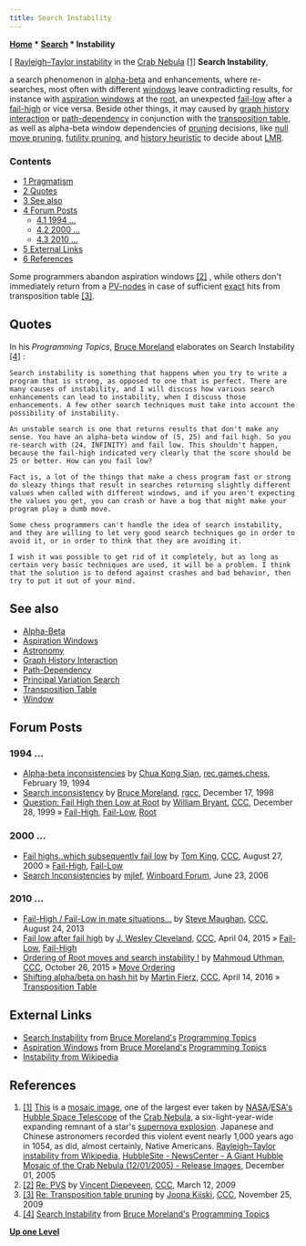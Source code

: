 ```yaml
---
title: Search Instability
---
```

**[Home](Home "Home") \* [Search](Search "Search") \* Instability**



[ [Rayleigh–Taylor instability](https://en.wikipedia.org/wiki/Rayleigh%E2%80%93Taylor_instability) in the [Crab Nebula](https://en.wikipedia.org/wiki/Crab_Nebula) <a id="cite-note-1" href="#cite-ref-1">[1]</a>
**Search Instability**,  

a search phenomenon in [alpha-beta](Alpha-Beta "Alpha-Beta") and enhancements, where re-searches, most often with different [windows](Window "Window") leave contradicting results, for instance with [aspiration windows](Aspiration_Windows "Aspiration Windows") at the [root](Root "Root"), an unexpected [fail-low](Fail-Low "Fail-Low") after a [fail-high](Fail-High "Fail-High") or vice versa. Beside other things, it may caused by [graph history interaction](Graph_History_Interaction "Graph History Interaction") or [path-dependency](Path-Dependency "Path-Dependency") in conjunction with the [transposition table](Transposition_Table "Transposition Table"), as well as alpha-beta window dependencies of [pruning](Pruning "Pruning") decisions, like [null move pruning](Null_Move_Pruning "Null Move Pruning"), [futility pruning](Futility_Pruning "Futility Pruning"), and [history heuristic](History_Heuristic "History Heuristic") to decide about [LMR](Late_Move_Reductions "Late Move Reductions"). 



### Contents


* [1 Pragmatism](#pragmatism)
* [2 Quotes](#quotes)
* [3 See also](#see-also)
* [4 Forum Posts](#forum-posts)
	+ [4.1 1994 ...](#1994-...)
	+ [4.2 2000 ...](#2000-...)
	+ [4.3 2010 ...](#2010-...)
* [5 External Links](#external-links)
* [6 References](#references)






Some programmers abandon aspiration windows <a id="cite-note-2" href="#cite-ref-2">[2]</a> , while others don't immediately return from a [PV-nodes](Node_Types#PV "Node Types") in case of sufficient [exact](Exact_Score "Exact Score") hits from transposition table <a id="cite-note-3" href="#cite-ref-3">[3]</a>. 



## Quotes


In his *Programming Topics*, [Bruce Moreland](Bruce_Moreland "Bruce Moreland") elaborates on Search Instability <a id="cite-note-4" href="#cite-ref-4">[4]</a> :




```
Search instability is something that happens when you try to write a program that is strong, as opposed to one that is perfect. There are many causes of instability, and I will discuss how various search enhancements can lead to instability, when I discuss those enhancements. A few other search techniques must take into account the possibility of instability.

```


```
An unstable search is one that returns results that don't make any sense. You have an alpha-beta window of (5, 25) and fail high. So you re-search with (24, INFINITY) and fail low. This shouldn't happen, because the fail-high indicated very clearly that the score should be 25 or better. How can you fail low?

```


```
Fact is, a lot of the things that make a chess program fast or strong do sleazy things that result in searches returning slightly different values when called with different windows, and if you aren't expecting the values you get, you can crash or have a bug that might make your program play a dumb move.

```


```
Some chess programmers can't handle the idea of search instability, and they are willing to let very good search techniques go in order to avoid it, or in order to think that they are avoiding it.

```


```
I wish it was possible to get rid of it completely, but as long as certain very basic techniques are used, it will be a problem. I think that the solution is to defend against crashes and bad behavior, then try to put it out of your mind. 

```

## See also


* [Alpha-Beta](Alpha-Beta "Alpha-Beta")
* [Aspiration Windows](Aspiration_Windows "Aspiration Windows")
* [Astronomy](Category:Astronomy "Category:Astronomy")
* [Graph History Interaction](Graph_History_Interaction "Graph History Interaction")
* [Path-Dependency](Path-Dependency "Path-Dependency")
* [Principal Variation Search](Principal_Variation_Search "Principal Variation Search")
* [Transposition Table](Transposition_Table "Transposition Table")
* [Window](Window "Window")


## Forum Posts


### 1994 ...


* [Alpha-beta inconsistencies](http://groups.google.com/group/rec.games.chess/browse_frm/thread/b5f847cde3d26fd6) by [Chua Kong Sian](Chua_Kong_Sian "Chua Kong Sian"), [rec.games.chess](Computer_Chess_Forums "Computer Chess Forums"), February 19, 1994
* [Search inconsistency](http://groups.google.com/group/rec.games.chess.computer/browse_frm/thread/2f916d80413c656f) by [Bruce Moreland](Bruce_Moreland "Bruce Moreland"), [rgcc](Computer_Chess_Forums "Computer Chess Forums"), December 17, 1998
* [Question: Fail High then Low at Root](https://www.stmintz.com/ccc/index.php?id=84651) by [William Bryant](William_Bryant "William Bryant"), [CCC](CCC "CCC"), December 28, 1999 » [Fail-High](Fail-High "Fail-High"), [Fail-Low](Fail-Low "Fail-Low"), [Root](Root "Root")


### 2000 ...


* [Fail highs..which subsequently fail low](https://www.stmintz.com/ccc/index.php?id=126878) by [Tom King](Tom_King "Tom King"), [CCC](CCC "CCC"), August 27, 2000 » [Fail-High](Fail-High "Fail-High"), [Fail-Low](Fail-Low "Fail-Low")
* [Search Inconsistencies](http://www.open-aurec.com/wbforum/viewtopic.php?f=4&t=5072) by [mjlef](Mark_Lefler "Mark Lefler"), [Winboard Forum](Computer_Chess_Forums "Computer Chess Forums"), June 23, 2006


### 2010 ...


* [Fail-High / Fail-Low in mate situations...](http://www.talkchess.com/forum/viewtopic.php?t=49081) by [Steve Maughan](Steve_Maughan "Steve Maughan"), [CCC](CCC "CCC"), August 24, 2013
* [Fail low after fail high](http://www.talkchess.com/forum/viewtopic.php?t=55889) by [J. Wesley Cleveland](index.php?title=J._Wesley_Cleveland&action=edit&redlink=1 "J. Wesley Cleveland (page does not exist)"), [CCC](CCC "CCC"), April 04, 2015 » [Fail-Low](Fail-Low "Fail-Low"), [Fail-High](Fail-High "Fail-High")
* [Ordering of Root moves and search instability !](http://www.talkchess.com/forum/viewtopic.php?t=58055) by [Mahmoud Uthman](index.php?title=Mahmoud_Uthman&action=edit&redlink=1 "Mahmoud Uthman (page does not exist)"), [CCC](CCC "CCC"), October 26, 2015 » [Move Ordering](Move_Ordering "Move Ordering")
* [Shifting alpha/beta on hash hit](http://www.talkchess.com/forum/viewtopic.php?t=59856) by [Martin Fierz](Martin_Fierz "Martin Fierz"), [CCC](CCC "CCC"), April 14, 2016 » [Transposition Table](Transposition_Table "Transposition Table")


## External Links


* [Search Instability](http://web.archive.org/web/20070704214238/www.seanet.com/%7Ebrucemo/topics/instability.htm) from [Bruce Moreland's](Bruce_Moreland "Bruce Moreland") [Programming Topics](http://web.archive.org/web/20070811182741/www.seanet.com/%7Ebrucemo/topics/topics.htm)
* [Aspiration Windows](http://web.archive.org/web/20070705134903/www.seanet.com/%7Ebrucemo/topics/aspiration.htm) from [Bruce Moreland's](Bruce_Moreland "Bruce Moreland") [Programming Topics](http://web.archive.org/web/20070811182741/www.seanet.com/%7Ebrucemo/topics/topics.htm)
* [Instability from Wikipedia](https://en.wikipedia.org/wiki/Instability)


## References


 1. <a id="cite-ref-1" href="#cite-note-1">[1]</a> [This](https://en.wikipedia.org/wiki/File:Crab_Nebula.jpg) is a [mosaic image](https://en.wikipedia.org/wiki/Photographic_mosaic), one of the largest ever taken by [NASA](https://en.wikipedia.org/wiki/NASA)/[ESA's](https://en.wikipedia.org/wiki/European_Space_Agency) [Hubble Space Telescope](https://en.wikipedia.org/wiki/Hubble_Space_Telescope) of the [Crab Nebula](https://en.wikipedia.org/wiki/Crab_Nebula), a six-light-year-wide expanding remnant of a star's [supernova explosion](https://en.wikipedia.org/wiki/Supernova). Japanese and Chinese astronomers recorded this violent event nearly 1,000 years ago in 1054, as did, almost certainly, Native Americans. [Rayleigh–Taylor instability from Wikipedia](https://en.wikipedia.org/wiki/Rayleigh%E2%80%93Taylor_instability), [HubbleSite - NewsCenter - A Giant Hubble Mosaic of the Crab Nebula (12/01/2005) - Release Images](http://hubblesite.org/newscenter/archive/releases/2005/37/image/a/), December 01, 2005 
2. <a id="cite-ref-2" href="#cite-note-2">[2]</a> [Re: PVS](http://www.talkchess.com/forum/viewtopic.php?topic_view=threads&p=254862) by [Vincent Diepeveen](Vincent_Diepeveen "Vincent Diepeveen"), [CCC](CCC "CCC"), March 12, 2009
3. <a id="cite-ref-3" href="#cite-note-3">[3]</a> [Re: Transposition table pruning](http://www.talkchess.com/forum/viewtopic.php?topic_view=threads&p=305236&t=30788) by [Joona Kiiski](Joona_Kiiski "Joona Kiiski"), [CCC](CCC "CCC"), November 25, 2009
4. <a id="cite-ref-4" href="#cite-note-4">[4]</a> [Search Instability](http://web.archive.org/web/20070704214238/www.seanet.com/%7Ebrucemo/topics/instability.htm) from [Bruce Moreland's](Bruce_Moreland "Bruce Moreland") [Programming Topics](http://web.archive.org/web/20070811182741/www.seanet.com/%7Ebrucemo/topics/topics.htm)

**[Up one Level](Search "Search")**







 
